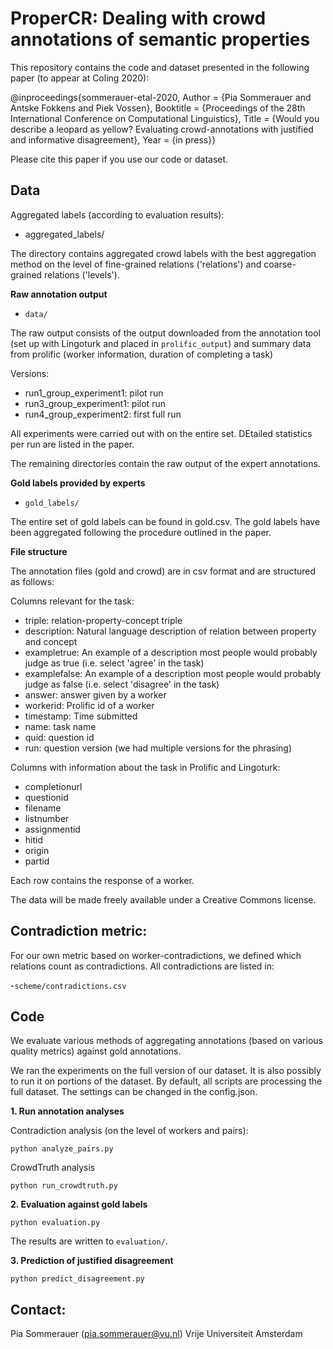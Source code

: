 # ProperCR: Dealing with crowd annotations of semantic properties

This repository contains the code and dataset presented in the following paper (to appear at Coling 2020):

@inproceedings{sommerauer-etal-2020,
	Author = {Pia Sommerauer and Antske Fokkens and Piek Vossen},
	Booktitle = {Proceedings of the 28th International Conference on Computational Linguistics},
	Title = {Would you describe a leopard as yellow? Evaluating crowd-annotations with justified and informative disagreement},
	Year = {in press}}

Please cite this paper if you use our code or dataset. 

## Data

Aggregated labels (according to evaluation results):

- aggregated_labels/ 

The directory contains aggregated crowd labels with the best aggregation method on the level of fine-grained relations ('relations') and coarse-grained relations ('levels'). 

**Raw annotation output**

- `data/`

The raw output consists of the output downloaded from the annotation tool (set up with Lingoturk and placed in `prolific_output`) and summary data from prolific (worker information, duration of completing a task)

Versions:

* run1_group_experiment1: pilot run
* run3_group_experiment1: pilot run 
* run4_group_experiment2: first full run

All experiments were carried out with on the entire set. DEtailed statistics per run are listed in the paper. 

The remaining directories contain the raw output of the expert annotations. 

**Gold labels provided by experts**

- `gold_labels/`

The entire set of gold labels can be found in gold.csv. The gold labels have been aggregated following the procedure outlined in the paper. 

**File structure**

The annotation files (gold and crowd) are in csv format and are structured as follows:

Columns relevant for the task:

* triple: relation-property-concept triple
* description: Natural language description of relation between property and concept
* exampletrue: An example of a description most people would probably judge as true (i.e. select 'agree' in the task)
* examplefalse: An example of a description most people would probably judge as false (i.e. select 'disagree' in the task)
* answer: answer given by a worker
* workerid: Prolific id of a worker
* timestamp: Time submitted
* name: task name
* quid: question id
* run: question version (we had multiple versions for the phrasing)


Columns with information about the task in Prolific and Lingoturk:
* completionurl
* questionid
* filename
* listnumber
* assignmentid
* hitid
* origin
* partid


Each row contains the response of a worker.

The data will be made freely available under a Creative Commons license.

## Contradiction metric:

For our own metric based on worker-contradictions, we defined which relations count as contradictions. All contradictions are listed in:

-`scheme/contradictions.csv`


## Code

We evaluate various methods of aggregating annotations (based on various quality metrics) against gold annotations.

We ran the experiments on the full version of our dataset. It is also possibly to run it on portions of the dataset. By default, all scripts are processing the full dataset. The settings can be changed in the config.json. 

**1. Run annotation analyses**

Contradiction analysis (on the level of workers and pairs): 

`python analyze_pairs.py`

CrowdTruth analysis

`python run_crowdtruth.py`

**2. Evaluation against gold labels**

`python evaluation.py`

The results are written to `evaluation/`.

**3. Prediction of justified disagreement**

`python predict_disagreement.py`



## Contact:

Pia Sommerauer (pia.sommerauer@vu.nl)
Vrije Universiteit Amsterdam